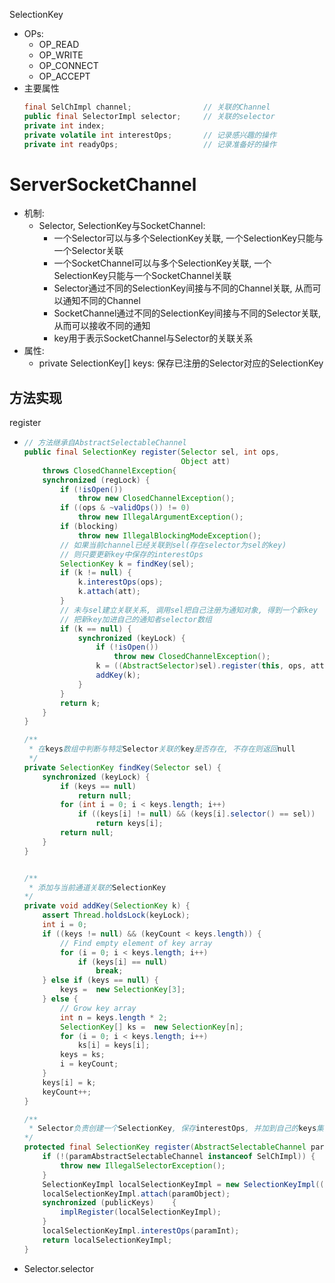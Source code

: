SelectionKey
* OPs:
    * OP_READ
    * OP_WRITE
    * OP_CONNECT
    * OP_ACCEPT
* 主要属性
    ```java
    final SelChImpl channel;                // 关联的Channel
	public final SelectorImpl selector;     // 关联的selector
	private int index;
	private volatile int interestOps;       // 记录感兴趣的操作
	private int readyOps;                   // 记录准备好的操作
    ```


# ServerSocketChannel
* 机制:
    * Selector, SelectionKey与SocketChannel:
        * 一个Selector可以与多个SelectionKey关联, 一个SelectionKey只能与一个Selector关联
        * 一个SocketChannel可以与多个SelectionKey关联, 一个SelectionKey只能与一个SocketChannel关联
        * Selector通过不同的SelectionKey间接与不同的Channel关联, 从而可以通知不同的Channel
        * SocketChannel通过不同的SelectionKey间接与不同的Selector关联, 从而可以接收不同的通知
        * key用于表示SocketChannel与Selector的关联关系
* 属性:
    * private SelectionKey[] keys: 保存已注册的Selector对应的SelectionKey

## 方法实现 
register
*   ```java
    // 方法继承自AbstractSelectableChannel
    public final SelectionKey register(Selector sel, int ops,
                                       Object att)
        throws ClosedChannelException{
        synchronized (regLock) {
            if (!isOpen())
                throw new ClosedChannelException();
            if ((ops & ~validOps()) != 0)
                throw new IllegalArgumentException();
            if (blocking)
                throw new IllegalBlockingModeException();
            // 如果当前channel已经关联到sel(存在selector为sel的key)
            // 则只要更新key中保存的interestOps
            SelectionKey k = findKey(sel);
            if (k != null) {
                k.interestOps(ops);
                k.attach(att);
            }
            // 未与sel建立关联关系, 调用sel把自己注册为通知对象, 得到一个新key
            // 把新key加进自己的通知者selector数组
            if (k == null) {
                synchronized (keyLock) {
                    if (!isOpen())
                        throw new ClosedChannelException();
                    k = ((AbstractSelector)sel).register(this, ops, att);
                    addKey(k);
                }
            }
            return k;
        }
    }

    /**
     * 在keys数组中判断与特定Selector关联的key是否存在, 不存在则返回null
     */
    private SelectionKey findKey(Selector sel) {
        synchronized (keyLock) {
            if (keys == null)
                return null;
            for (int i = 0; i < keys.length; i++)
                if ((keys[i] != null) && (keys[i].selector() == sel))
                    return keys[i];
            return null;
        }
    }


    /**
     * 添加与当前通道关联的SelectionKey
    */
    private void addKey(SelectionKey k) {
        assert Thread.holdsLock(keyLock);
        int i = 0;
        if ((keys != null) && (keyCount < keys.length)) {
            // Find empty element of key array
            for (i = 0; i < keys.length; i++)
                if (keys[i] == null)
                    break;
        } else if (keys == null) {
            keys =  new SelectionKey[3];
        } else {
            // Grow key array
            int n = keys.length * 2;
            SelectionKey[] ks =  new SelectionKey[n];
            for (i = 0; i < keys.length; i++)
                ks[i] = keys[i];
            keys = ks;
            i = keyCount;
        }
        keys[i] = k;
        keyCount++;
    }

    /**
     * Selector负责创建一个SelectionKey, 保存interestOps, 并加到自己的keys集合中, 最后返回SelectionKey给Channel
    */
    protected final SelectionKey register(AbstractSelectableChannel paramAbstractSelectableChannel, int paramInt, Object paramObject){
        if (!(paramAbstractSelectableChannel instanceof SelChImpl)) {
            throw new IllegalSelectorException();    
        }
        SelectionKeyImpl localSelectionKeyImpl = new SelectionKeyImpl((SelChImpl)paramAbstractSelectableChannel, this);
        localSelectionKeyImpl.attach(paramObject);
        synchronized (publicKeys)    {
            implRegister(localSelectionKeyImpl);
        }
        localSelectionKeyImpl.interestOps(paramInt);
        return localSelectionKeyImpl;
    }
    ```
* Selector.selector
